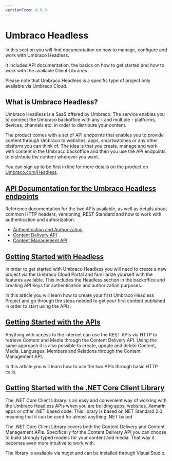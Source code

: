 ```yaml
---
versionFrom: 8.0.0
---
```


# Umbraco Headless

In this section you will find documentation on how to manage, configure and work with Umbraco Headless.

It includes API documentation, the basics on how to get started and how to work with the available Client Libraries.

Please note that Umbraco Headless is a specific type of project only available via Umbraco Cloud.

## What is Umbraco Headless?

Umbraco Headless is a SaaS offered by Umbraco. The service enables you to connect the Umbraco backoffice with any - and multiple - platforms, devices, channels etc. in order to distribute your content. 

The product comes with a set of API endpoints that enables you to provide content through Umbraco to websites, apps, smartwatches or any other platform you can think of. The idea is that you create, manage and work with content in the Umbraco backoffice and then you use the API endpoints to distribute the content wherever you want.

You can sign up to be first in line for more details on the product on [Umbraco.com/Headless](https://umbraco.com/headless/).

## [API Documentation for the Umbraco Headless endpoints](API-Documentation/)

Reference documentation for the two APIs available, as well as details about common HTTP headers, versioning, REST Standard and how to work with authentication and authorization.

- [Authentication and Authorization](API-Documentation/#authentication-and-authorization)
- [Content Delivery API](API-Documentation/#content-delivery-api)
- [Content Management API](API-Documentation/#content-management-api)

## [Getting Started with Headless](Getting-Started-Cloud/)

In order to get started with Umbraco Headless you will need to create a new project via the Umbraco Cloud Portal and familiarize yourself with the features available. This includes the Headless section in the backoffice and creating API Keys for authentication and authorization purposes.

In this article you will learn how to create your first Umbraco Headless Project and go through the steps needed to get your first content published in order to start using the APIs.

## [Getting Started with the APIs](Getting-Started-API/)

Anything with access to the internet can use the REST APIs via HTTP to retrieve Content and Media through the Content Delivery API. Using the same approach it is also possible to create, update and delete Content, Media, Languages, Members and Relations through the Content Management API.

In this article you will learn how to use the two APIs through basic HTTP calls.

## [Getting Started with the .NET Core Client Library](Getting-Started-DotNetCore/)

The .NET Core Client Library is an easy and convenient way of working with the Umbraco Headless APIs when you are building apps, websites, Xamarin apps or other .NET based code. This library is based on NET Standard 2.0 meaning that it can be used for almost anything .NET based.

The .NET Core Client Library covers both the Content Delivery and Content Management APIs. Specifically for the Content Delivery API you can choose to build strongly typed models for your content and media. That way it becomes even more intuitive to work with.

The library is available via nuget and can be installed through Visual Studio.
